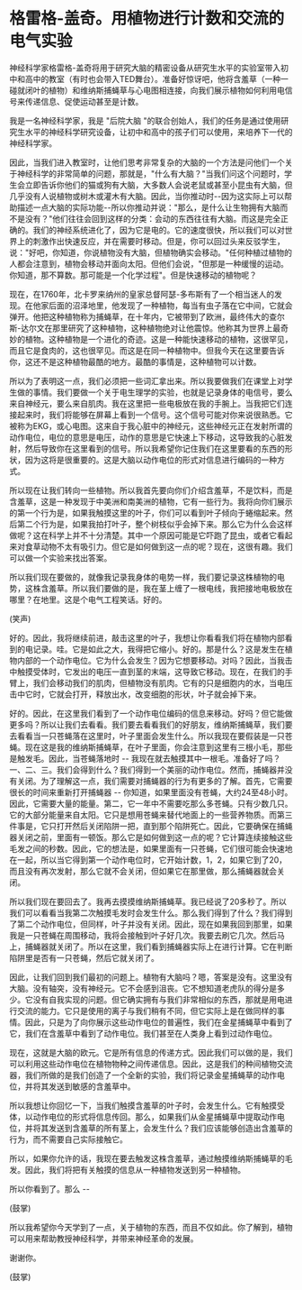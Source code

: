 # 格雷格-盖奇。用植物进行计数和交流的电气实验

神经科学家格雷格-盖奇将用于研究大脑的精密设备从研究生水平的实验室带入初中和高中的教室（有时也会带入TED舞台）。准备好惊讶吧，他将含羞草（一种一碰就闭叶的植物）和维纳斯捕蝇草与心电图相连接，向我们展示植物如何利用电信号来传递信息、促使运动甚至是计数。

我是一名神经科学家，我是 "后院大脑 "的联合创始人，我们的任务是通过使用研究生水平的神经科学研究设备，让初中和高中的孩子们可以使用，来培养下一代的神经科学家。

因此，当我们进入教室时，让他们思考非常复杂的大脑的一个方法是问他们一个关于神经科学的非常简单的问题，那就是，"什么有大脑？"当我们问这个问题时，学生会立即告诉你他们的猫或狗有大脑，大多数人会说老鼠或甚至小昆虫有大脑，但几乎没有人说植物或树木或灌木有大脑。因此，当你推动时--因为这实际上可以帮助描述一点大脑的实际功能--所以你推动并说："那么，是什么让生物拥有大脑而不是没有？"他们往往会回到这样的分类：会动的东西往往有大脑。而这是完全正确的。我们的神经系统进化了，因为它是电的。它的速度很快，所以我们可以对世界上的刺激作出快速反应，并在需要时移动。但是，你可以回过头来反驳学生，说："好吧，你知道，你说植物没有大脑，但植物确实会移动。"任何种植过植物的人都会注意到，植物会移动并面向太阳。但他们会说，"但那是一种缓慢的运动。你知道，那不算数。那可能是一个化学过程"。但是快速移动的植物呢？

现在，在1760年，北卡罗来纳州的皇家总督阿瑟-多布斯有了一个相当迷人的发现。在他家后面的沼泽地里，他发现了一种植物，每当有虫子落在它中间，它就会弹开。他把这种植物称为捕蝇草，在十年内，它被带到了欧洲，最终伟大的查尔斯-达尔文在那里研究了这种植物，这种植物绝对让他震惊。他称其为世界上最奇妙的植物。这种植物是一个进化的奇迹。这是一种能快速移动的植物，这很罕见，而且它是食肉的，这也很罕见。而这是在同一种植物中。但我今天在这里要告诉你，这还不是这种植物最酷的地方。最酷的事情是，这种植物可以计数。

所以为了表明这一点，我们必须把一些词汇拿出来。所以我要做我们在课堂上对学生做的事情。我们要做一个关于电生理学的实验，也就是记录身体的电信号，要么来自神经元，要么来自肌肉。我在这里把一些电极放在我的手腕上。当我把它们连接起来时，我们将能够在屏幕上看到一个信号。这个信号可能对你来说很熟悉。它被称为EKG，或心电图。这来自于我心脏中的神经元，这些神经元正在发射所谓的动作电位，电位的意思是电压，动作的意思是它快速上下移动，这导致我的心脏发射，然后导致你在这里看到的信号。所以我希望你记住我们在这里要看的东西的形状，因为这将是很重要的。这是大脑以动作电位的形式对信息进行编码的一种方式。

所以现在让我们转向一些植物。所以我首先要向你们介绍含羞草，不是饮料，而是含羞草，这是一种发现于中美洲和南美洲的植物，它有一些行为。我将向你们展示的第一个行为是，如果我触摸这里的叶子，你们可以看到叶子倾向于蜷缩起来。然后第二个行为是，如果我拍打叶子，整个树枝似乎会掉下来。那么它为什么会这样做呢？这在科学上并不十分清楚。其中一个原因可能是它吓跑了昆虫，或者它看起来对食草动物不太有吸引力。但它是如何做到这一点的呢？现在，这很有趣。我们可以做一个实验来找出答案。

所以我们现在要做的，就像我记录我身体的电势一样，我们要记录这株植物的电势，这株含羞草。所以我们要做的是，我在茎上缠了一根电线，我把接地电极放在哪里？在地里。这是个电气工程笑话。好的。

(笑声)

好的。因此，我将继续前进，敲击这里的叶子，我想让你看看我们将在植物内部看到的电记录。哇。它是如此之大，我得把它缩小。好的。那是什么？这是发生在植物内部的一个动作电位。它为什么会发生？因为它想要移动。对吗？因此，当我击中触摸受体时，它发出的电压一直到茎的末端，这导致它移动。现在，在我们的手臂上，我们会移动我们的肌肉，但植物没有肌肉。它有的只是细胞内的水，当电压击中它时，它就会打开，释放出水，改变细胞的形状，叶子就会掉下来。

好的。因此，在这里我们看到了一个动作电位编码的信息来移动。好吗？但它能做更多吗？所以让我们去看看。我们要去看看我们的好朋友，维纳斯捕蝇草，我们要去看看当一只苍蝇落在这里时，叶子里面会发生什么。所以我现在要假装是一只苍蝇。现在这是我的维纳斯捕蝇草，在叶子里面，你会注意到这里有三根小毛，那些是触发毛。因此，当苍蝇落地时 -- 我现在就去触摸其中一根毛。准备好了吗？一、二、三。我们会得到什么？我们得到一个美丽的动作电位。然而，捕蝇器并没有关闭。为了理解这一点，我们需要对捕蝇器的行为有更多的了解。首先，它需要很长的时间来重新打开捕蝇器 -- 你知道，如果里面没有苍蝇，大约24至48小时。因此，它需要大量的能量。第二，它一年中不需要吃那么多苍蝇。只有少数几只。它的大部分能量来自太阳。它只是想用苍蝇来替代地面上的一些营养物质。而第三件事是，它只打开然后关闭陷阱一把，直到那个陷阱死亡。因此，它要确保在捕蝇器关闭之前，里面有一顿饭。那么它是如何做到这一点的呢？它计算连续接触这些毛发之间的秒数。因此，它的想法是，如果里面有一只苍蝇，它们很可能会快速地在一起，所以当它得到第一个动作电位时，它开始计数，1，2，如果它到了20，而且没有再次发射，那么它就不会关闭，但如果它在那里做，那么捕蝇器就会关闭。

所以我们现在要回去了。我再去摸摸维纳斯捕蝇草。我已经说了20多秒了。所以我们可以看看当我第二次触摸毛发时会发生什么。那么我们得到了什么？我们得到了第二个动作电位，但同样，叶子并没有关闭。因此，现在如果我回到那里，如果我是一只苍蝇在周围移动，我将会接触到叶子好几次。我要去刷它几次。然后马上，捕蝇器就关闭了。所以在这里，我们看到捕蝇器实际上在进行计算。它在判断陷阱里是否有一只苍蝇，然后它就关闭了。

因此，让我们回到我们最初的问题上。植物有大脑吗？嗯，答案是没有。这里没有大脑。没有轴突，没有神经元。它不会感到沮丧。它不想知道老虎队的得分是多少。它没有自我实现的问题。但它确实拥有与我们非常相似的东西，那就是用电进行交流的能力。它只是使用的离子与我们稍有不同，但它实际上是在做同样的事情。因此，只是为了向你展示这些动作电位的普遍性，我们在金星捕蝇草中看到了它，我们在含羞草中看到了动作电位。我们甚至在人类身上看到过动作电位。

现在，这就是大脑的欧元。它是所有信息的传递方式。因此我们可以做的是，我们可以利用这些动作电位在植物物种之间传递信息。因此，这是我们的种间植物交流器，我们所做的是我们创造了一个全新的实验，我们将记录金星捕蝇草的动作电位，并将其发送到敏感的含羞草中。

所以我想让你回忆一下，当我们触摸含羞草的叶子时，会发生什么。它有触摸受体，以动作电位的形式将信息传回。那么，如果我们从金星捕蝇草中提取动作电位，并将其发送到含羞草的所有茎上，会发生什么？我们应该能够创造出含羞草的行为，而不需要自己实际接触它。

所以，如果你允许的话，我现在要去触发这株含羞草，通过触摸维纳斯捕蝇草的毛发。因此，我们将把有关触摸的信息从一种植物发送到另一种植物。

所以你看到了。那么 --

(鼓掌)

所以我希望你今天学到了一点，关于植物的东西，而且不仅如此。你了解到，植物可以用来帮助教授神经科学，并带来神经革命的发展。

谢谢你。

(鼓掌)
